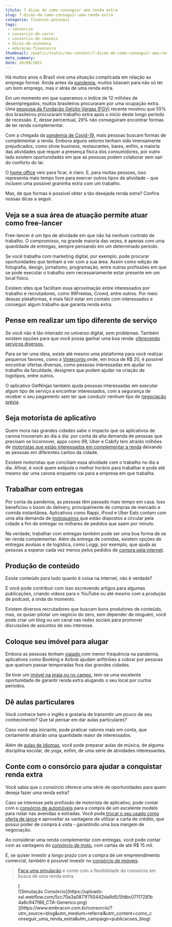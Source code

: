 ```yaml
---
titulo: 7 dicas de como conseguir uma renda extra
slug: 7-dicas-de-como-conseguir-uma-renda-extra
categoria: financas-pessoais
tags:
 - consorcio
 - consorcio-de-carro
 - consorcio-de-imoveis
 - dicas-de-economia
 - educacao-financeira
thumbnail: /public/static/cms-content/7-dicas-de-como-conseguir-uma-renda-extra.jpg
meta_summary: 
date: 28/09/2021
---
```

Há muitos anos o Brasil vive uma situação complicada em relação ao emprego formal. Ainda antes da [pandemia](https://www.embracon.com.br/blog/35-coisas-para-fazer-quando-a-pandemia-passar), muitos lutavam para não só ter um bom emprego, mas ir atrás de uma renda extra.

Em um momento em que superamos o índice de 12 milhões de desempregados, muitos brasileiros procuraram por uma ocupação extra. Uma [pesquisa da Fundação Getúlio Vargas (FGV)](https://revistapegn.globo.com/Como-abrir-uma-empresa/noticia/2016/09/com-crise-55-buscam-renda-extra-mostra-pesquisa.html) recente mostrou que 55% dos brasileiros procuraram trabalho extra após o início deste longo período de recessão. E, desse percentual, 29% não conseguiram encontrar formas de ter renda complementar.

Com a chegada da [pandemia de Covid-19,](https://www.embracon.com.br/blog/caminhos-possiveis-para-recomecar-para-quem-perdeu-o-emprego-na-pandemia) mais pessoas buscam formas de complementar a renda. Embora alguns setores tenham sido imensamente prejudicados, como show business, restaurantes, bares, enfim, a maioria das atividades que requer a presença física dos consumidores, por outro lado existem oportunidades em que as pessoas podem colaborar sem sair do conforto do lar.

O [home office](https://www.embracon.com.br/blog/home-office-5-dicas-para-manter-o-cantinho-de-trabalho-organizado) veio para ficar, é claro. E, para muitas pessoas, isso representa mais tempo livre para exercer outros tipos de atividade - que incluem uma possível graninha extra com um trabalho.

Mas, de que formas é possível obter a tão desejada renda extra? Confira nossas dicas a seguir.

Veja se a sua área de atuação permite atuar como free-lancer
------------------------------------------------------------

Free-lancer é um tipo de atividade em que não há nenhum contrato de trabalho. O compromisso, na grande maioria das vezes, é apenas com uma quantidade de entregas, sempre pensando em um determinado período.

Se você trabalha com marketing digital, por exemplo, pode procurar oportunidades que tenham a ver com a sua área. Assim como edição de fotografia, design, jornalismo, programação, entre outras profissões em que se pode executar o trabalho sem necessariamente estar presente em um local físico.

Existem sites que facilitam essa aproximação entre interessados por trabalho e recrutadores, como 99Freelas, Crowd, entre outros. Por meio dessas plataformas, é mais fácil estar em contato com interessados e conseguir algum trabalho que garanta renda extra.

Pense em realizar um tipo diferente de serviço
----------------------------------------------

Se você não é tão inteirado no universo digital, sem problemas. Também existem opções para que você possa ganhar uma boa renda: [oferecendo serviços diversos.](https://www.embracon.com.br/blog/economia-colaborativa-saiba-tudo-sobre-o-assunto)

Para se ter uma ideia, existe até mesmo uma plataforma para você realizar pequenos favores, como a [Vinteconto ](https://valorinveste.globo.com/objetivo/organize-as-contas/noticia/2019/05/24/crise-aperta-e-brasileiro-vende-ate-favor-para-ter-renda-extra.ghtml)onde, em troca de R$ 20, é possível encontrar ofertas diversas, como pessoas interessadas em ajudar no trabalho da faculdade, designers que podem ajudar na criação de logotipos, entre outros.

O aplicativo GetNinjas também ajuda pessoas interessadas em executar algum tipo de serviço a encontrar interessados, com a segurança de receber o seu pagamento sem ter que conduzir nenhum tipo de [negociação prévia](https://www.embracon.com.br/blog/4-dicas-para-conseguir-uma-boa-negociacao-na-hora-de-adquirir-o-seu-bem).

Seja motorista de aplicativo
----------------------------

Quem mora nas grandes cidades sabe o impacto que os aplicativos de carona trouxeram ao dia a dia: por conta da alta demanda de pessoas que precisam se locomover, apps como 99, Uber e Cabify tem atraído milhões de [motoristas que estão interessados em complementar a renda](https://www.embracon.com.br/blog/motorista-de-aplicativo-faca-um-consorcio) deixando as pessoas em diferentes cantos da cidade.

Existem motoristas que conciliam essa atividade com o trabalho no dia a dia. Afinal, é você quem estipula o melhor horário para trabalhar e pode até mesmo dar uma carona enquanto vai para a empresa em que trabalha.

Trabalhar com entregas
----------------------

Por conta da pandemia, as pessoas têm passado mais tempo em casa. Isso beneficiou o boom do delivery, principalmente de compras de mercado e comida instantânea. Aplicativos como Rappi, iFood e Uber Eats contam com uma alta demanda de [motoqueiros ](https://www.embracon.com.br/blog/como-escolher-um-consorcio-de-moto)que estão dispostos a circular pela cidade a fim de entregar os milhares de pedidos que saem por minuto.

Na verdade, trabalhar com entregas também pode ser uma boa forma de se ter renda complementar. Além da entrega de comidas, existem opções de entregas avulsas e de logística, como Loggi, por exemplo, que ajuda as pessoas a esperar cada vez menos pelos pedidos de [compra pela internet](https://www.embracon.com.br/blog/5-dicas-para-nao-cair-em-golpes-financeiros).

Produção de conteúdo
--------------------

Existe conteúdo para tudo quanto é coisa na internet, não é verdade?

E você pode contribuir com isso escrevendo artigos para algumas publicações, criando vídeos para o YouTube ou até mesmo com a produção de podcast, a onda do momento.

Existem diversos recrutadores que buscam bons produtores de conteúdo, mas, se quiser pilotar um negócio do zero, sem depender de ninguém, você pode criar um blog ou um canal nas redes sociais para promover discussões de assuntos de seu interesse.

Coloque seu imóvel para alugar
------------------------------

Embora as pessoas tenham [viajado ](https://www.embracon.com.br/blog/consorcio-de-viagens-o-que-e-e-como-funciona)com menor frequência na pandemia, aplicativos como Booking e Airbnb ajudam anfitriões a cobrar por pessoas que queiram passar temporadas fora das grandes cidades.

Se tiver um [imóvel na praia ou no campo](https://www.embracon.com.br/blog/saiba-como-comprar-a-casa-de-campo-dos-sonhos), tem-se uma excelente oportunidade de garantir renda extra alugando o seu local por curtos períodos.

Dê aulas particulares
---------------------

Você conhece bem o inglês e gostaria de transmitir um pouco de seu conhecimento? Que tal pensar em dar aulas particulares?

Caso você seja iniciante, pode praticar valores mais em conta, que certamente atrairão uma quantidade maior de interessados.

Além de [aulas de idiomas](https://www.embracon.com.br/blog/4-razoes-para-investir-em-um-curso-de-idiomas-e-aprender-uma-nova-lingua), você pode preparar aulas de música, de alguma disciplina escolar, de yoga, enfim, de uma série de atividades interessantes.

Conte com o consórcio para ajudar a conquistar renda extra
----------------------------------------------------------

Você sabia que o consórcio oferece uma série de oportunidades para quem deseja fazer uma renda extra?

Caso se interesse pela profissão de motorista de aplicativo, pode contar com o [consórcio de automóveis](https://www.embracon.com.br/blog/como-funciona-consorcio-de-automoveis-por-que-boa-opcao) para a compra de um excelente modelo para rodar nas avenidas e estradas. Você pode[ trocar o seu usado como oferta de lance](https://www.embracon.com.br/blog/e-possivel-utilizar-um-carro-usado-para-dar-um-lance-em-um-consorcio) e aproveitar as vantagens de utilizar a carta de crédito, que possui poder de compra à vista - garantindo uma boa margem de negociação.

Ao considerar uma renda complementar com entregas, você pode contar com as vantagens do [consórcio de moto](https://www.embracon.com.br/blog/guia-completo-de-como-comprar-uma-moto-com-consorcio), com cartas de até R$ 15 mil.

E, se quiser investir a longo prazo com a compra de um empreendimento comercial, também é possível investir no [consórcio de imóveis](https://www.embracon.com.br/blog/15-duvidas-sobre-consorcio-de-imoveis).

> [Faça uma simulação](https://www.embracon.com.br/consorcio/?utm_source=blog&utm_medium=referral&utm_content=como_conseguir_uma_renda_extra&utm_campaign=publicacoes_blog) e conte com a flexibilidade do consórcio em busca de uma renda extra.

<figure class="w-richtext-figure-type-image w-richtext-align-center">[<div>![Simulação Consórcio](https://uploads-ssl.webflow.com/5cc70a3a0871f750442da9d5/5fdbc07117281b4a6c947f86_CTA-Generico.png)</div>](https://www.embracon.com.br/consorcio/?utm_source=blog&utm_medium=referral&utm_content=como_conseguir_uma_renda_extra&utm_campaign=publicacoes_blog)</figure>
